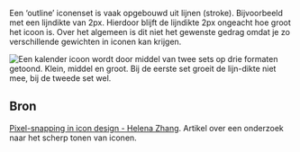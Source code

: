 <!-- @license CC0-1.0 -->

Een ‘outline’ iconenset is vaak opgebouwd uit lijnen (stroke). Bijvoorbeeld met een lijndikte van 2px. Hierdoor blijft de lijndikte 2px ongeacht hoe groot het icoon is. Over het algemeen is dit niet het gewenste gedrag omdat je zo verschillende gewichten in iconen kan krijgen.

![Een kalender icoon wordt door middel van twee sets op drie formaten getoond. Klein, middel en groot. Bij de eerste set groeit de lijn-dikte niet mee, bij de tweede set wel.](https://raw.githubusercontent.com/nl-design-system/documentatie/assets/richtlijnen_stijl_iconen_outline-stroke.png)

## Bron

[Pixel-snapping in icon design - Helena Zhang](https://uxdesign.cc/pixel-snapping-in-icon-design-a-rendering-test-6ecd5b516522).
Artikel over een onderzoek naar het scherp tonen van iconen.
